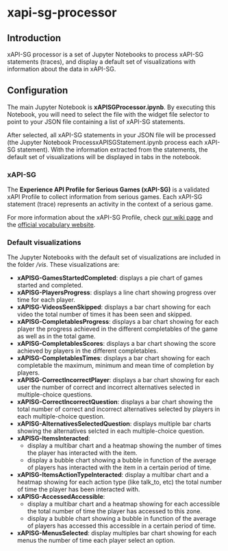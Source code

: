 # xapi-sg-processor

## Introduction

xAPI-SG processor is a set of Jupyter Notebooks to process xAPI-SG statements (traces), and display a default set of visualizations with information about the data in xAPI-SG.

## Configuration

The main Jupyter Notebook is **xAPISGProcessor.ipynb**. 
By executing this Notebook, you will need to select the file with the widget file selector to point to your JSON file containing a list of xAPI-SG statements.
 
After selected, all xAPI-SG statements in your JSON file will be processed (the Jupyter Notebook ProcessxAPISGStatement.ipynb process each xAPI-SG statement). 
With the information extracted from the statements, the default set of visualizations will be displayed in tabs in the notebook.

### xAPI-SG

The **Experience API Profile for Serious Games (xAPI-SG)** is a validated xAPI Profile to collect information from serious games. 
Each xAPI-SG statement (trace) represents an activity in the context of a serious game.

For more information about the xAPI-SG Profile, check [our wiki page](https://github.com/e-ucm/rage-analytics/wiki/xAPI-SG-Profile) and the [official vocabulary website](http://xapi.e-ucm.es/vocab/seriousgames).

### Default visualizations

The Jupyter Notebooks with the default set of visualizations are included in the folder */vis*. These visualizations are:

* **xAPISG-GamesStartedCompleted**: displays a pie chart of games started and completed.
* **xAPISG-PlayersProgress**: displays a line chart showing progress over time for each player.
* **xAPISG-VideosSeenSkipped**: displays a bar chart showing for each video the total number of times it has been seen and skipped.
* **xAPISG-CompletablesProgress**: displays a bar chart showing for each player the progress achieved in the different completables of the game as well as in the total game.
* **xAPISG-CompletablesScores**: displays a bar chart showing the score achieved by players in the different completables.
* **xAPISG-CompletablesTimes**: displays a bar chart showing for each completable the maximum, minimum and mean time of completion by players.
* **xAPISG-CorrectIncorrectPlayer**: displays a bar chart showing for each user the number of correct and incorrect alternatives selected in multiple-choice questions.
* **xAPISG-CorrectIncorrectQuestion**: displays a bar chart showing the total number of correct and incorrect alternatives selected by players in each multiple-choice question.
* **xAPISG-AlternativesSelectedQuestion**: displays multiple bar charts showing the alternatives selcted in each multiple-choice question.
* **xAPISG-ItemsInteracted**: 
   * display a multibar chart and a heatmap showing the number of times the player has interacted with the item.
   * display a bubble chart showing a bubble in function of the average of players has interacted with the item in a certain period of time.
* **xAPISG-ItemsActionTypeInteracted**: display a multibar chart and a heatmap showing for each action type (like talk_to, etc) the total number of time the player has been interacted with.
* **xAPISG-AccessedAccessible**:
    * display a multibar chart and a heatmap showing for each accessible the total number of time the player has accessed to this zone.
    * display a bubble chart showing a bubble in function of the average of players has accessed this accessible in a certain period of time.
* **xAPISG-MenusSelected**: display multiples bar chart showing for each menus the number of time each player select an option.